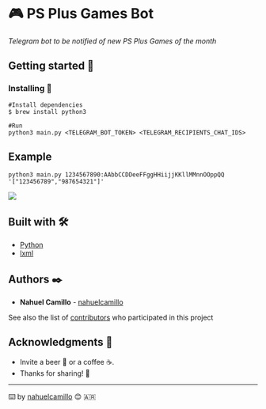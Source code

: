 # 🎮 PS Plus Games Bot

_Telegram bot to be notified of new PS Plus Games of the month_

## Getting started 🚀

### Installing 🔧

```
#Install dependencies
$ brew install python3

#Run
python3 main.py <TELEGRAM_BOT_TOKEN> <TELEGRAM_RECIPIENTS_CHAT_IDS>

```

## Example

```
python3 main.py 1234567890:AAbbCCDDeeFFggHHiijjKKllMMnnOOppQQ '["123456789","987654321"]'
```

![](https://i.ibb.co/JzyFdbz/Captura-de-Pantalla-2021-02-28-a-la-s-10-58-35-p-m.png)

## Built with 🛠️

* [Python](https://www.python.org/)
* [lxml](https://lxml.de/index.html)

## Authors ✒️

* **Nahuel Camillo** - [nahuelcamillo](https://github.com/nahuelcamillo)

See also the list of [contributors](https://github.com/) who participated in this project

## Acknowledgments 🎁

* Invite a beer 🍻 or a coffee ☕️. 
* Thanks for sharing! 📢

---
⌨️ by [nahuelcamillo](https://github.com/nahuelcamillo) 😊 🇦🇷
